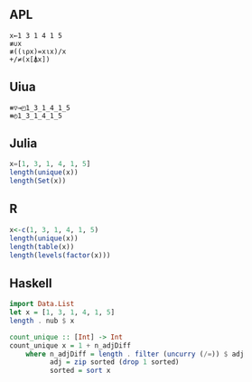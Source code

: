 ## APL

```apl
x←1 3 1 4 1 5 
≢∪x
≢((⍳⍴x)=x⍳x)/x
+/≠(x[⍋x])
```

## Uiua

```uiua
⧻▽⊸◰1_3_1_4_1_5
⧻◴1_3_1_4_1_5
```

## Julia

```julia
x=[1, 3, 1, 4, 1, 5]
length(unique(x))
length(Set(x))
```

## R

```r
x<-c(1, 3, 1, 4, 1, 5)
length(unique(x))
length(table(x))
length(levels(factor(x)))
```

## Haskell

```haskell
import Data.List
let x = [1, 3, 1, 4, 1, 5]
length . nub $ x

count_unique :: [Int] -> Int
count_unique x = 1 + n_adjDiff
    where n_adjDiff = length . filter (uncurry (/=)) $ adj
          adj = zip sorted (drop 1 sorted)
          sorted = sort x
```

